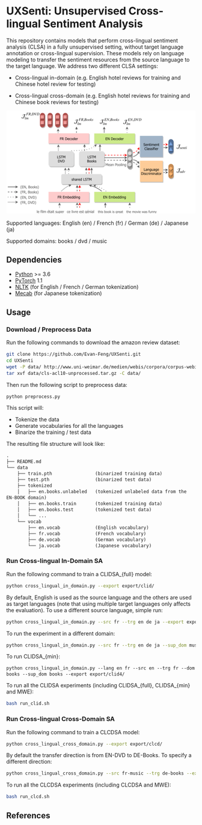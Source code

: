 # UXSenti: Unsupervised Cross-lingual Sentiment Analysis

This repository contains models that perform cross-lingual sentiment analysis (CLSA) in a fully unsupervised setting, without target language annotation or cross-lingual supervision. These models rely on language modeling to transfer the sentiment resources from the source language to the target language. We address two different CLSA settings:
- Cross-lingual in-domain (e.g. English hotel reviews for training and Chinese hotel review for testing)

- Cross-lingual cross-domain (e.g. English hotel reviews for training and Chinese book reviews for testing)

<img src="CLIDSA.png" width="600">

Supported languages: English (en) / French (fr) / German (de) / Japanese (ja)

Supported domains: books / dvd / music

## Dependencies

- [Python](<https://www.python.org/>) >= 3.6
- [PyTorch](<https://pytorch.org/>) 1.1
- [NLTK](<https://www.nltk.org/>) (for English / French / German tokenization)
- [Mecab](<https://github.com/SamuraiT/mecab-python3>) (for Japanese tokenization)


## Usage

### Download / Preprocess Data

Run the following commands to download the amazon review dataset:

```bash
git clone https://github.com/Evan-Feng/UXSenti.git
cd UXSenti
wget -P data/ http://www.uni-weimar.de/medien/webis/corpora/corpus-webis-cls-10/cls-acl10-unprocessed.tar.gz
tar xvf data/cls-acl10-unprocessed.tar.gz -C data/
```

Then run the following script to preprocess data:

```bash
python preprocess.py
```

This script will:
- Tokenize the data
- Generate vocabularies for all the languages
- Binarize the training / test data

The resulting file structure will look like:

```
.
├── README.md
└── data
    ├── train.pth                (binarized training data)
    ├── test.pth                 (binarized test data)
    ├── tokenized
    │   ├── en.books.unlabeled   (tokenized unlabeled data from the EN-BOOK domain)
    │   ├── en.books.train       (tokenized training data)
    │   ├── en.books.test        (tokenized test data)
    │   └── ...
    └── vocab
        ├── en.vocab             (English vocabulary)
        ├── fr.vocab             (French vocabulary)
        ├── de.vocab             (German vocabulary)
        └── ja.vocab             (Japanese vocabulary)
```

### Run Cross-lingual In-Domain SA

Run the following command to train a CLIDSA_{full} model:

```bash
python cross_lingual_in_domain.py --export export/clid/
```

By default, English is used as the source language and the others are used as target languages (note that using multiple target languages only affects the evaluation). To use a different source language, simple run:

```bash
python cross_lingual_in_domain.py --src fr --trg en de ja --export export/clid2/
```

To run the experiment in a different domain:

```bash
python cross_lingual_in_domain.py --src fr --trg en de ja --sup_dom music --export export/clid3/
```

To run CLIDSA_{min}:

```
python cross_lingual_in_domain.py --lang en fr --src en --trg fr --dom books --sup_dom books --export export/clid4/
```

To run all the CLIDSA experiments (including CLIDSA_{full}, CLIDSA_{min} and MWE):

```bash
bash run_clid.sh
```

### Run Cross-lingual Cross-Domain SA

Run the following command to train a CLCDSA model:

```bash
python cross_lingual_cross_domain.py --export export/clcd/
```

By default the transfer direction is from $\text{EN-DVD}$ to $\text{DE-Books}$. To specify a different direction:

```bash
python cross_lingual_cross_domain.py --src fr-music --trg de-books --export export/clcd2/
```

To run all the CLCDSA experiments (including CLCDSA and MWE):

```bash
bash run_clcd.sh
```

## References

